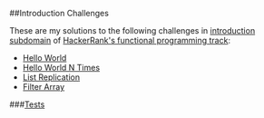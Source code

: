##Introduction Challenges

These are my solutions to the following challenges in [introduction subdomain](https://www.hackerrank.com/domains/fp/intro) of [HackerRank's functional programming track](https://www.hackerrank.com/domains/fp):

- [Hello World](https://github.com/JamesAnthonyLow/hacker-rank-fp-challenges-clojure/blob/master/introduction/src/introduction/fp-hello-world.md)
- [Hello World N Times](https://github.com/JamesAnthonyLow/hacker-rank-fp-challenges-clojure/blob/master/introduction/src/introduction/fp-hello-world-n-times.md)
- [List Replication](https://github.com/JamesAnthonyLow/hacker-rank-fp-challenges-clojure/blob/master/introduction/src/introduction/fp-list-replication.md)
- [Filter Array](https://github.com/JamesAnthonyLow/hacker-rank-fp-challenges-clojure/blob/master/introduction/src/introduction/fp-filter-array.md)

###[Tests](https://github.com/JamesAnthonyLow/hacker-rank-fp-challenges-clojure/blob/master/introduction/test/introduction/core_test.clj)


